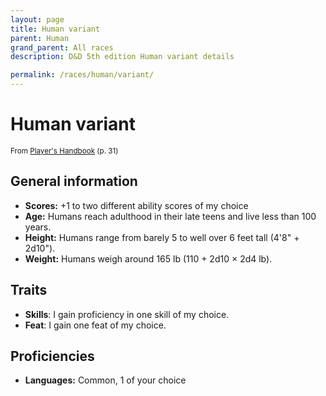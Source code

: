 ```yaml
---
layout: page
title: Human variant
parent: Human
grand_parent: All races
description: D&D 5th edition Human variant details

permalink: /races/human/variant/
---
```


# Human variant

<small>From <a target="_blank" href="https://dnd.wizards.com/products/tabletop-games/rpg-products/rpg_playershandbook">Player's Handbook</a> (p. 31)</small>

## General information

- **Scores:** +1 to two different ability scores of my choice
- **Age:** Humans reach adulthood in their late teens and live less than 100 years.
- **Height:** Humans range from barely 5 to well over 6 feet tall (4'8" + 2d10").
- **Weight:** Humans weigh around 165 lb (110 + 2d10 × 2d4 lb).

## Traits

- **Skills**: I gain proficiency in one skill of my choice.
- **Feat**: I gain one feat of my choice.

## Proficiencies

- **Languages:** Common, 1 of your choice